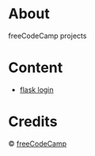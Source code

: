 

# About

freeCodeCamp projects


# Content

-   [flask login](sketch_01/README.md)


# Credits

© [freeCodeCamp](https://www.freecodecamp.org/)

